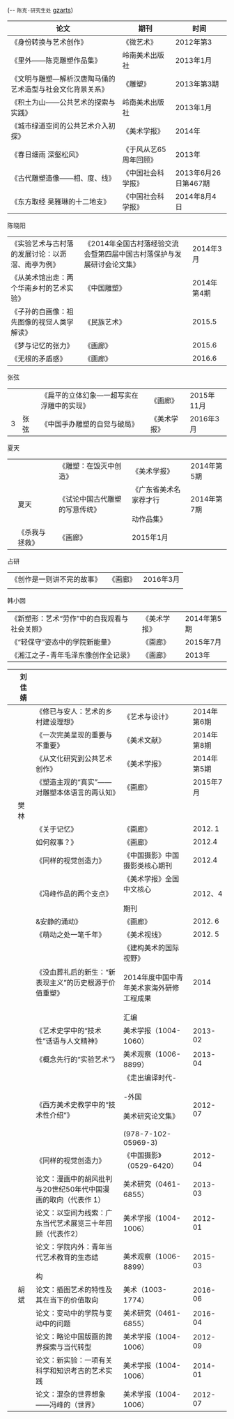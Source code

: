 
(-- `陈克-研究生处` [gzarts](https://yjs.gzarts.edu.cn/info/1287/2765.htm))

| 论文                            | 期刊            | 时间              |
| ----------------------------- | ------------- | --------------- |
| 《身份转换与艺术创作》                   | 《微艺术》         | 2012年第3         |
| 《里外——陈克雕塑作品集》                 | 岭南美术出版社       | 2013年1月         |
| 《文明与雕塑—解析汉唐陶马俑的艺术造型与社会文化背景关系》 | 《雕塑》          | 2013年第3期        |
| 《积土为山——公共艺术的探索与实践》            | 岭南美术出版社       | 2013年1月         |
| 《城市绿道空问的公共艺术介入初探》             | 《美术学报》        | 2014年           |
| 《春日细雨 深壑松风》                   | 《于风从艺65 周年回顾》 | 2013年           |
| 《古代雕塑造像——相、度、线》               | 《中国社会科学报》     | 2013年6月26日第467期 |
| 《东方取经 吴雅琳的十二地支》               | 《中国社会科学报》     | 2014年8月4日       |

陈晓阳

|                          |                                       |          |
| ------------------------ | ------------------------------------- | -------- |
| 《实验艺术与古村落的发展讨论：以沥滘、南亭为例》 | 《2014年全国古村落经验交流会暨第四届中国古村落保护与发展研讨会论文集》 | 2014年3月  |
| 《从美术馆出走：两个华南乡村的艺术实验》     | 《中国雕塑》                                | 2014年第4期 |
| 《子孙的自画像：祖先图像的视觉人类学解读》    | 《民族艺术》                                | 2015.5   |
| 《梦与记忆的张力》                | 《画廊》                                  | 2015.6   |
| 《无根的矛盾感》                 | 《画廊》                                  | 2016.6   |


张弦

|     |     |                       |        |          |
| --- | --- | --------------------- | ------ | -------- |
|     |     | 《扁平的立体幻象—一超写实在浮雕中的实现》 | 《画廊》   | 2015年11月 |
| 3   | 张弦  | 《中国手办雕塑的自觉与破局》        | 《美术学报》 | 2016年3月  |


夏天

|     |         |                 |                          |          |
| --- | ------- | --------------- | ------------------------ | -------- |
|     |         | 《雕塑：在毁灭中创造》     | 《美术学报》                   | 2014年第5期 |
|     | 夏天      | 《试论中国古代雕塑的写意传统》 | 《广东省美术名家荐才行<br><br>动作品集》 | 2014年第7期 |
|     | 《杀我与拯救》 | 《画廊》            | 2015年1月                  |          |


占研

|               |      |         |
| ------------- | ---- | ------- |
| 《创作是一则讲不完的故事》 | 《画廊》 | 2016年3月 |
|               |      |         |

韩小囡

|                         |        |          |
| ----------------------- | ------ | -------- |
| 《新塑形：艺术“劳作”中的自我观看与社会关照》 | 《美术学报》 | 2014年第5期 |
| 《“轻保守”姿态中的学院新能量》        | 《画廊》   | 2015年7月  |
| 《湘江之子-青年毛泽东像创作全记录》      | 《画廊》   | 2013年    |



|     | 刘佳婧 |                                    |                                                                |          |
| --- | --- | ---------------------------------- | -------------------------------------------------------------- | -------- |
|     |     | 《修已与安人：艺术的乡村建设理想》                  | 《艺术与设计》                                                        | 2014年第6期 |
|     |     | 《一次完美呈现的重要与不重要》                    | 《美术文献》                                                         | 2014年第8期 |
|     |     | 《从文化研究到公共艺术创作》                     | 《美术学报》                                                         | 2014年第5期 |
|     |     | 《塑造主观的“真实”——对雕塑本体语言的再认知》           | 《画廊》                                                           | 2015年7月  |
|     | 樊林  |                                    |                                                                |          |
|     |     | 《关于记忆》                             | 《画廊》                                                           | 2012. 1  |
|     |     | 如何叙事？》                             | 《画廊》                                                           | 2012.4   |
|     |     | 《同样的视觉创造力》                         | 《中国摄影》中国摄影类核心期刊                                                | 2012.4   |
|     |     | 《冯峰作品的两个支点》                        | 《美术学报》全国中文核心<br><br>期刊                                         | 2012、4   |
|     |     | &安静的涌动》                            | 《画廊》                                                           | 2012. 6  |
|     |     | 《萌动之处一笔千年》                         | 《美术视线》                                                         | 2012. 5  |
|     |     | 《没血葬礼后的新生：“新表现主义”的历史根源于价值重塑》       | 《建构美术的国际视野》<br><br>2014年度中国中青年美术家海外研修工程成果<br><br>汇编            | 2014     |
|     |     | 《艺术史学中的“技术性”话语与人文精神》               | 美术学报（1004-1060）                                                | 2013-02  |
|     |     | 《概念先行的“实验艺术”》                      | 美术观察（1006-8899）                                                | 2013-04  |
|     |     | 《西方美术史教学中的“技术性介绍”》                 | 《走出编译时代-<br><br>-外国<br><br>美术研究论文集》<br><br>(978-7-102-05969-3) | 2012-07  |
|     |     | 《同样的视觉创造力》                         | 《中国摄影》（0529-6420）                                              | 2012-04  |
|     |     | 论文：漫画中的胡风批判与20世纪50年代中国漫画的取向（代表作 1） | 美术研究（0461-6855）                                                | 2013-03  |
|     |     | 论文：以空间为线索：广东当代艺术展览三十年回顾（代表作2）      | 美术学报（1004-1006）                                                | 2012-01  |
|     |     | 论文：学院内外：青年当代艺术教育的生态结<br><br>构      | 美术观察（1006-8899）                                                | 2015-03  |
|     | 胡斌  | 论文：插图艺术的特性及其在当下的价值取向               | 美术（1003-1774）                                                  | 2016-06  |
|     |     | 论文：变动中的学院与变动中的问题                   | 美术研究（0461-6855）                                                | 2016-04  |
|     |     | 论文：略论中国版画的跨界探索与当代转型                | 美术学报（1004-1006）                                                | 2012-09  |
|     |     | 论文：新实验：一项有关科学和知识考古的艺术实践            | 美术学报（1004-1006）                                                | 2014-01  |
|     |     | 论文：混杂的世界想象——冯峰的（世界》                | 美术学报（1004-1006）                                                | 2012-07  |

